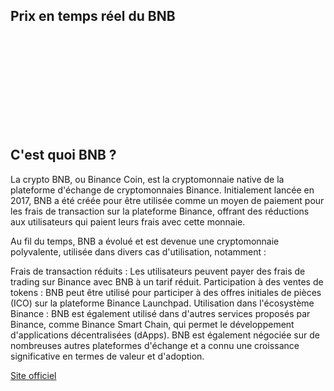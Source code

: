## Prix en temps réel du BNB

<iframe srcdoc='<!DOCTYPE html>
<html lang="fr">
<head>
    <meta charset="UTF-8">
    <meta name="viewport" content="width=device-width, initial-scale=1.0">
    <style>
        body {
            margin: 0;
            padding: 0;
            overflow: hidden;
        }
    </style>
    <script src="https://widgets.coingecko.com/gecko-coin-price-chart-widget.js"></script>
</head>
<body>
    <gecko-coin-price-chart-widget locale="fr" dark-mode="true" coin-id="binancecoin" initial-currency="usd"></gecko-coin-price-chart-widget>
</body>
</html>' 
style="border: none; width: 100%;"></iframe>

## C'est quoi BNB ?

La crypto BNB, ou Binance Coin, est la cryptomonnaie native de la plateforme d'échange de cryptomonnaies Binance. Initialement lancée en 2017, BNB a été créée pour être utilisée comme un moyen de paiement pour les frais de transaction sur la plateforme Binance, offrant des réductions aux utilisateurs qui paient leurs frais avec cette monnaie.

Au fil du temps, BNB a évolué et est devenue une cryptomonnaie polyvalente, utilisée dans divers cas d'utilisation, notamment :

Frais de transaction réduits : Les utilisateurs peuvent payer des frais de trading sur Binance avec BNB à un tarif réduit.
Participation à des ventes de tokens : BNB peut être utilisé pour participer à des offres initiales de pièces (ICO) sur la plateforme Binance Launchpad.
Utilisation dans l'écosystème Binance : BNB est également utilisé dans d'autres services proposés par Binance, comme Binance Smart Chain, qui permet le développement d'applications décentralisées (dApps).
BNB est également négociée sur de nombreuses autres plateformes d'échange et a connu une croissance significative en termes de valeur et d'adoption.

[Site officiel](https://www.bnbchain.org)